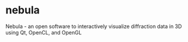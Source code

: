 nebula
======

Nebula - an open software to interactively visualize diffraction data in 3D using Qt, OpenCL, and OpenGL
